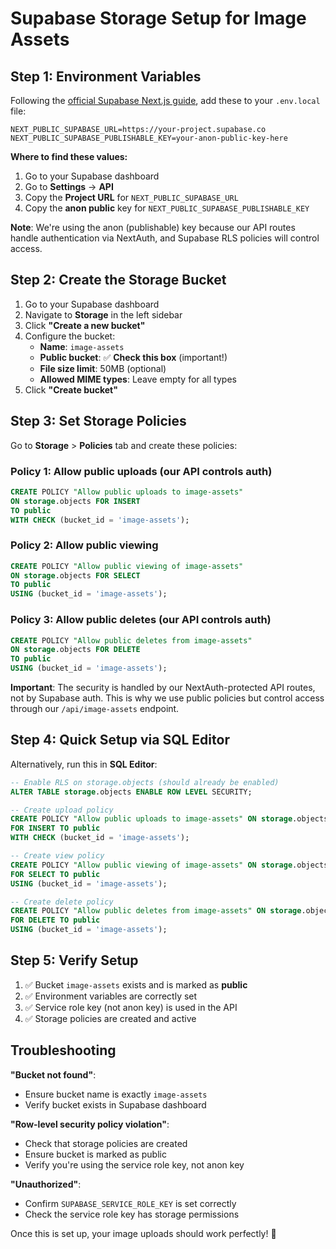 # Supabase Storage Setup for Image Assets

## Step 1: Environment Variables

Following the [official Supabase Next.js guide](https://supabase.com/docs/guides/getting-started/quickstarts/nextjs), add these to your `.env.local` file:

```env
NEXT_PUBLIC_SUPABASE_URL=https://your-project.supabase.co
NEXT_PUBLIC_SUPABASE_PUBLISHABLE_KEY=your-anon-public-key-here
```

**Where to find these values:**

1. Go to your Supabase dashboard
2. Go to **Settings** → **API**
3. Copy the **Project URL** for `NEXT_PUBLIC_SUPABASE_URL`
4. Copy the **anon public** key for `NEXT_PUBLIC_SUPABASE_PUBLISHABLE_KEY`

**Note**: We're using the anon (publishable) key because our API routes handle authentication via NextAuth, and Supabase RLS policies will control access.

## Step 2: Create the Storage Bucket

1. Go to your Supabase dashboard
2. Navigate to **Storage** in the left sidebar
3. Click **"Create a new bucket"**
4. Configure the bucket:
   - **Name**: `image-assets`
   - **Public bucket**: ✅ **Check this box** (important!)
   - **File size limit**: 50MB (optional)
   - **Allowed MIME types**: Leave empty for all types
5. Click **"Create bucket"**

## Step 3: Set Storage Policies

Go to **Storage** > **Policies** tab and create these policies:

### Policy 1: Allow public uploads (our API controls auth)

```sql
CREATE POLICY "Allow public uploads to image-assets"
ON storage.objects FOR INSERT
TO public
WITH CHECK (bucket_id = 'image-assets');
```

### Policy 2: Allow public viewing

```sql
CREATE POLICY "Allow public viewing of image-assets"
ON storage.objects FOR SELECT
TO public
USING (bucket_id = 'image-assets');
```

### Policy 3: Allow public deletes (our API controls auth)

```sql
CREATE POLICY "Allow public deletes from image-assets"
ON storage.objects FOR DELETE
TO public
USING (bucket_id = 'image-assets');
```

**Important**: The security is handled by our NextAuth-protected API routes, not by Supabase auth. This is why we use public policies but control access through our `/api/image-assets` endpoint.

## Step 4: Quick Setup via SQL Editor

Alternatively, run this in **SQL Editor**:

```sql
-- Enable RLS on storage.objects (should already be enabled)
ALTER TABLE storage.objects ENABLE ROW LEVEL SECURITY;

-- Create upload policy
CREATE POLICY "Allow public uploads to image-assets" ON storage.objects
FOR INSERT TO public
WITH CHECK (bucket_id = 'image-assets');

-- Create view policy
CREATE POLICY "Allow public viewing of image-assets" ON storage.objects
FOR SELECT TO public
USING (bucket_id = 'image-assets');

-- Create delete policy
CREATE POLICY "Allow public deletes from image-assets" ON storage.objects
FOR DELETE TO public
USING (bucket_id = 'image-assets');
```

## Step 5: Verify Setup

1. ✅ Bucket `image-assets` exists and is marked as **public**
2. ✅ Environment variables are correctly set
3. ✅ Service role key (not anon key) is used in the API
4. ✅ Storage policies are created and active

## Troubleshooting

**"Bucket not found"**:

- Ensure bucket name is exactly `image-assets`
- Verify bucket exists in Supabase dashboard

**"Row-level security policy violation"**:

- Check that storage policies are created
- Ensure bucket is marked as public
- Verify you're using the service role key, not anon key

**"Unauthorized"**:

- Confirm `SUPABASE_SERVICE_ROLE_KEY` is set correctly
- Check the service role key has storage permissions

Once this is set up, your image uploads should work perfectly! 🚀
